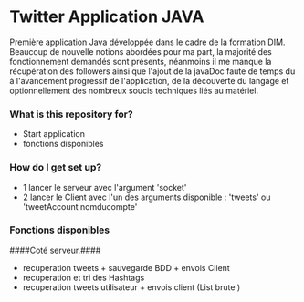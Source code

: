 # Twitter Application JAVA #

Première application Java développée dans le cadre de la formation DIM.
Beaucoup de nouvelle notions abordées pour ma part, la majorité des fonctionnement demandés sont présents, néanmoins il
me manque la récupération des followers ainsi que l'ajout de la javaDoc faute de temps du à l'avancement progressif de l'application, de la découverte du langage et optionnellement des nombreux soucis techniques liés au matériel. 

### What is this repository for? ###

* Start application
* fonctions disponibles

### How do I get set up? ###
* 1  lancer le serveur avec l'argument 'socket'
* 2  lancer le Client avec l'un des arguments disponible : 'tweets' ou 'tweetAccount nomducompte'  

### Fonctions disponibles ###
####Coté serveur.#### 
* recuperation tweets + sauvegarde BDD + envois Client
* recuperation et tri des Hashtags 
* recuperation tweets utilisateur + envois client (List brute )